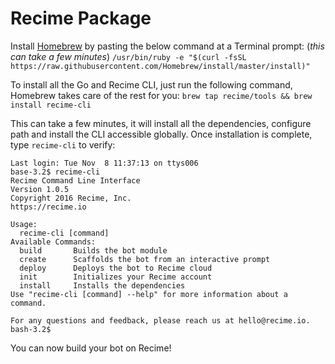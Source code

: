 # Recime Package

Install [Homebrew](http://brew.sh/) by pasting the below command at a Terminal prompt: \(_this can take a few minutes_\) `/usr/bin/ruby -e "$(curl -fsSL https://raw.githubusercontent.com/Homebrew/install/master/install)"`

To install all the Go and Recime CLI, just run the following command, Homebrew takes care of the rest for you: `brew tap recime/tools && brew install recime-cli`

This can take a few minutes, it will install all the dependencies, configure path and install the CLI accessible globally. Once installation is complete, type `recime-cli` to verify:

```
Last login: Tue Nov  8 11:37:13 on ttys006
base-3.2$ recime-cli
Recime Command Line Interface
Version 1.0.5
Copyright 2016 Recime, Inc.
https://recime.io

Usage:
  recime-cli [command]
Available Commands:
  build       Builds the bot module
  create      Scaffolds the bot from an interactive prompt
  deploy      Deploys the bot to Recime cloud
  init        Initializes your Recime account
  install     Installs the dependencies
Use "recime-cli [command] --help" for more information about a command.

For any questions and feedback, please reach us at hello@recime.io.
bash-3.2$

```

You can now build your bot on Recime!
